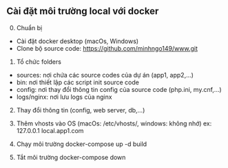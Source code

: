 ## Cài đặt môi trường local với docker
0. Chuẩn bị
- Cài đặt docker desktop (macOs, Windows)
- Clone bộ source code: https://github.com/minhngo149/www.git

1. Tổ chức folders
- sources: nơi chứa các source codes của dự án (app1, app2,...)
- bin: nơi thiết lập các script init source code
- config: nơi thay đổi thông tin config của source code (php.ini, my.cnf,...)
- logs/nginx: nơi lưu logs của nginx

2. Thay đổi thông tin (config, web server, db,...)

3. Thêm vhosts vào OS (macOs: /etc/vhosts/, windows: không nhớ)
ex: 127.0.0.1 local.app1.com

3. Chạy môi trường
docker-compose up -d build

4. Tắt môi trường
docker-compose down